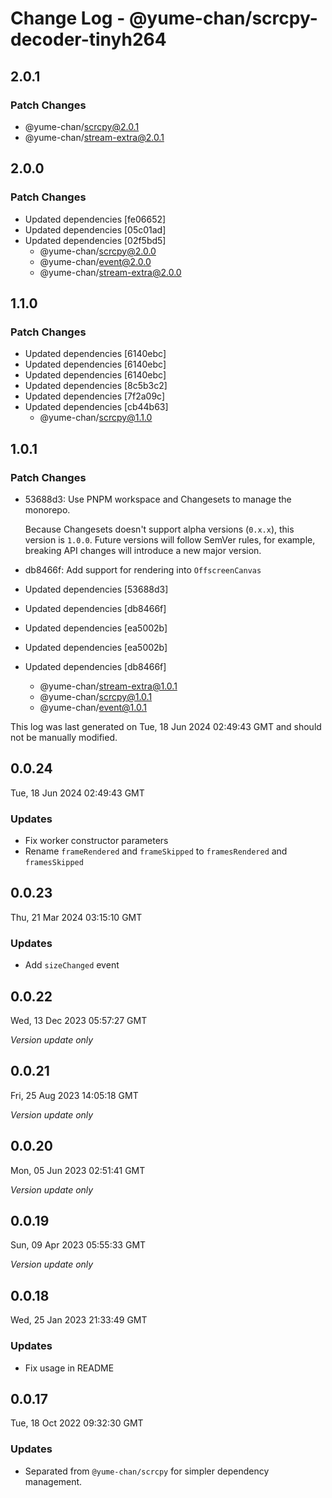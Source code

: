 # Change Log - @yume-chan/scrcpy-decoder-tinyh264

## 2.0.1

### Patch Changes

- @yume-chan/scrcpy@2.0.1
- @yume-chan/stream-extra@2.0.1

## 2.0.0

### Patch Changes

- Updated dependencies [fe06652]
- Updated dependencies [05c01ad]
- Updated dependencies [02f5bd5]
    - @yume-chan/scrcpy@2.0.0
    - @yume-chan/event@2.0.0
    - @yume-chan/stream-extra@2.0.0

## 1.1.0

### Patch Changes

- Updated dependencies [6140ebc]
- Updated dependencies [6140ebc]
- Updated dependencies [6140ebc]
- Updated dependencies [8c5b3c2]
- Updated dependencies [7f2a09c]
- Updated dependencies [cb44b63]
    - @yume-chan/scrcpy@1.1.0

## 1.0.1

### Patch Changes

- 53688d3: Use PNPM workspace and Changesets to manage the monorepo.

    Because Changesets doesn't support alpha versions (`0.x.x`), this version is `1.0.0`. Future versions will follow SemVer rules, for example, breaking API changes will introduce a new major version.

- db8466f: Add support for rendering into `OffscreenCanvas`
- Updated dependencies [53688d3]
- Updated dependencies [db8466f]
- Updated dependencies [ea5002b]
- Updated dependencies [ea5002b]
- Updated dependencies [db8466f]
    - @yume-chan/stream-extra@1.0.1
    - @yume-chan/scrcpy@1.0.1
    - @yume-chan/event@1.0.1

This log was last generated on Tue, 18 Jun 2024 02:49:43 GMT and should not be manually modified.

## 0.0.24

Tue, 18 Jun 2024 02:49:43 GMT

### Updates

- Fix worker constructor parameters
- Rename `frameRendered` and `frameSkipped` to `framesRendered` and `framesSkipped`

## 0.0.23

Thu, 21 Mar 2024 03:15:10 GMT

### Updates

- Add `sizeChanged` event

## 0.0.22

Wed, 13 Dec 2023 05:57:27 GMT

_Version update only_

## 0.0.21

Fri, 25 Aug 2023 14:05:18 GMT

_Version update only_

## 0.0.20

Mon, 05 Jun 2023 02:51:41 GMT

_Version update only_

## 0.0.19

Sun, 09 Apr 2023 05:55:33 GMT

_Version update only_

## 0.0.18

Wed, 25 Jan 2023 21:33:49 GMT

### Updates

- Fix usage in README

## 0.0.17

Tue, 18 Oct 2022 09:32:30 GMT

### Updates

- Separated from `@yume-chan/scrcpy` for simpler dependency management.
